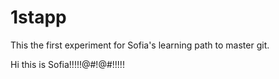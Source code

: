# 1stapp

This the first experiment for Sofia's learning path to master git.

Hi this is Sofia!!!!!@#!@#!!!!!
